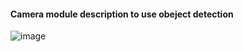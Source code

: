 
#### Camera module description to use obeject detection
![image](https://user-images.githubusercontent.com/55631147/82015831-a4baa400-96ba-11ea-9297-20cf1053ecc1.png)


